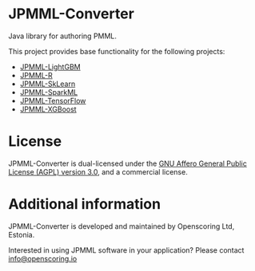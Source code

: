 JPMML-Converter
===============

Java library for authoring PMML.

This project provides base functionality for the following projects:

* [JPMML-LightGBM](https://github.com/jpmml/jpmml-lightgbm)
* [JPMML-R](https://github.com/jpmml/jpmml-r)
* [JPMML-SkLearn](https://github.com/jpmml/jpmml-sklearn)
* [JPMML-SparkML](https://github.com/jpmml/jpmml-sparkml)
* [JPMML-TensorFlow](https://github.com/jpmml/jpmml-tensorflow)
* [JPMML-XGBoost](https://github.com/jpmml/jpmml-xgboost)

# License #

JPMML-Converter is dual-licensed under the [GNU Affero General Public License (AGPL) version 3.0](http://www.gnu.org/licenses/agpl-3.0.html), and a commercial license.

# Additional information #

JPMML-Converter is developed and maintained by Openscoring Ltd, Estonia.

Interested in using JPMML software in your application? Please contact [info@openscoring.io](mailto:info@openscoring.io)
